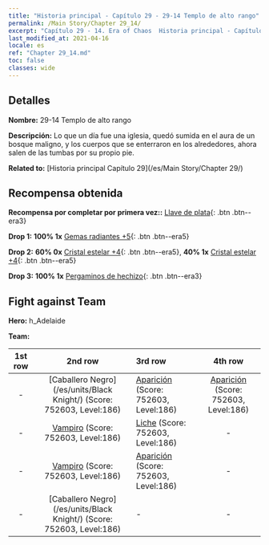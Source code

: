 ```yaml
---
title: "Historia principal - Capítulo 29 - 29-14 Templo de alto rango"
permalink: /Main Story/Chapter 29_14/
excerpt: "Capítulo 29 - 14. Era of Chaos  Historia principal - Capítulo 29_14. 29-14 Templo de alto rango"
last_modified_at: 2021-04-16
locale: es
ref: "Chapter 29_14.md"
toc: false
classes: wide
---
```


## Detalles

 **Nombre:** 29-14 Templo de alto rango

 **Descripción:** Lo que un día fue una iglesia, quedó sumida en el aura de un bosque maligno, y los cuerpos que se enterraron en los alrededores, ahora salen de las tumbas por su propio pie.

 **Related to:** [Historia principal Capítulo 29](/es/Main Story/Chapter 29/)

## Recompensa obtenida

 **Recompensa por completar por primera vez::** [Llave de plata](/es/Items/con_693/){: .btn .btn--era3}

 **Drop 1:** **100% 1x** [Gemas radiantes +5](/es/Items/mat_100/){: .btn .btn--era5}

 **Drop 2:** **60% 0x** [Cristal estelar +4](/es/Items/mat_94/){: .btn .btn--era5}, **40% 1x** [Cristal estelar +4](/es/Items/mat_94/){: .btn .btn--era5}

 **Drop 3:** **100% 1x** [Pergaminos de hechizo](/es/Items/con_694/){: .btn .btn--era3}


## Fight against Team
 **Hero:** h_Adelaide

 **Team:**


  | 1st row | 2nd row | 3rd row | 4th row |
  |:----:|:----:|:----|:----:|
  | - | [Caballero Negro](/es/units/Black Knight/) (Score: 752603, Level:186)  | [Aparición](/es/units/Wight/) (Score: 752603, Level:186)  | [Aparición](/es/units/Wight/) (Score: 752603, Level:186)  |
  | - | [Vampiro](/es/units/Vampire/) (Score: 752603, Level:186)  | [Liche](/es/units/Lich/) (Score: 752603, Level:186)  | - |
  | - | [Vampiro](/es/units/Vampire/) (Score: 752603, Level:186)  | [Aparición](/es/units/Wight/) (Score: 752603, Level:186)  | - |
  | - | [Caballero Negro](/es/units/Black Knight/) (Score: 752603, Level:186)  | - | - |


